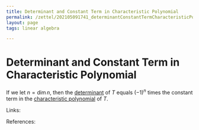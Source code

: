 ```yaml
---
title: Determinant and Constant Term in Characteristic Polynomial
permalink: /zettel/202105091741_determinantConstantTermCharacteristicPolynomial
layout: page
tags: linear algebra

---
```

# Determinant and Constant Term in Characteristic Polynomial

If we let $n = \textrm{dim} \, n$, then the [determinant](202105091734_determinantOperatorDefinition) of $T$
equals $(-1)^n$ times the constant term in the [characteristic polynomial](202104241811_characteristicPolynomialDefinition)
of $T$.

Links: 

References: 

